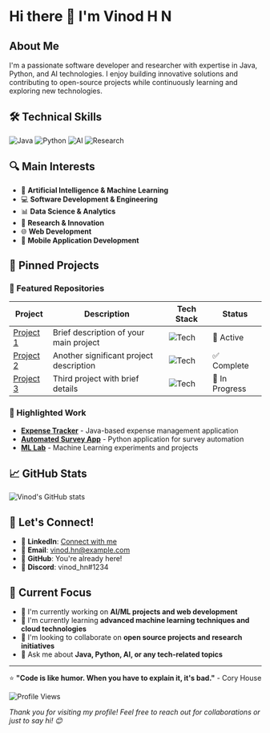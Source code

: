 # Hi there 👋 I'm Vinod H N

## About Me
I'm a passionate software developer and researcher with expertise in Java, Python, and AI technologies. I enjoy building innovative solutions and contributing to open-source projects while continuously learning and exploring new technologies.

## 🛠️ Technical Skills

![Java](https://img.shields.io/badge/Java-ED8B00?style=for-the-badge&logo=java&logoColor=white)
![Python](https://img.shields.io/badge/Python-3776AB?style=for-the-badge&logo=python&logoColor=white)
![AI](https://img.shields.io/badge/AI-FF6F00?style=for-the-badge&logo=tensorflow&logoColor=white)
![Research](https://img.shields.io/badge/Research-4285F4?style=for-the-badge&logo=google-scholar&logoColor=white)

## 🔍 Main Interests

- 🤖 **Artificial Intelligence & Machine Learning**
- 💻 **Software Development & Engineering**
- 📊 **Data Science & Analytics**
- 🔬 **Research & Innovation**
- 🌐 **Web Development**
- 📱 **Mobile Application Development**

## 📌 Pinned Projects

### 🎯 Featured Repositories

| Project | Description | Tech Stack | Status |
|---------|-------------|------------|--------|
| [Project 1](#) | Brief description of your main project | ![Tech](https://img.shields.io/badge/Tech-Stack-blue) | 🚀 Active |
| [Project 2](#) | Another significant project description | ![Tech](https://img.shields.io/badge/Tech-Stack-green) | ✅ Complete |
| [Project 3](#) | Third project with brief details | ![Tech](https://img.shields.io/badge/Tech-Stack-orange) | 🔄 In Progress |

### 🌟 Highlighted Work
- **[Expense Tracker](https://github.com/vinod-hn/Expense_Tracker)** - Java-based expense management application
- **[Automated Survey App](https://github.com/vinod-hn/automated-survey-app)** - Python application for survey automation
- **[ML Lab](https://github.com/vinod-hn/ML_lab)** - Machine Learning experiments and projects

## 📈 GitHub Stats

![Vinod's GitHub stats](https://github-readme-stats.vercel.app/api?username=vinod-hn&show_icons=true&theme=radical)

## 🤝 Let's Connect!

- 💼 **LinkedIn**: [Connect with me](https://linkedin.com/in/your-profile) 
- 📧 **Email**: vinod.hn@example.com
- 🐛 **GitHub**: You're already here!
- 💬 **Discord**: vinod_hn#1234

## 💭 Current Focus

- 🔭 I'm currently working on **AI/ML projects and web development**
- 🌱 I'm currently learning **advanced machine learning techniques and cloud technologies**
- 👯 I'm looking to collaborate on **open source projects and research initiatives**
- 💬 Ask me about **Java, Python, AI, or any tech-related topics**

---

⭐ **"Code is like humor. When you have to explain it, it's bad."** - Cory House

![Profile Views](https://komarev.com/ghpvc/?username=vinod-hn&color=brightgreen)

*Thank you for visiting my profile! Feel free to reach out for collaborations or just to say hi! 😊*

